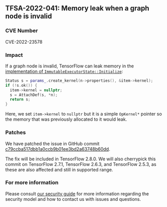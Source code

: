 ## TFSA-2022-041: Memory leak when a graph node is invalid

### CVE Number
CVE-2022-23578

### Impact
If a graph node is invalid, TensorFlow can leak memory in the [implementation of `ImmutableExecutorState::Initialize`](https://github.com/galeone/tensorflow/blob/a1320ec1eac186da1d03f033109191f715b2b130/tensorflow/core/common_runtime/immutable_executor_state.cc#L84-L262):

```cc
Status s = params_.create_kernel(n->properties(), &item->kernel);
if (!s.ok()) {
  item->kernel = nullptr;
  s = AttachDef(s, *n);
  return s;
}
```

Here, we set `item->kernel` to `nullptr` but it is a simple `OpKernel*` pointer so the memory that was previously allocated to it would leak.

### Patches
We have patched the issue in GitHub commit [c79ccba517dbb1a0ccb9b01ee3bd2a63748b60dd](https://github.com/galeone/tensorflow/commit/c79ccba517dbb1a0ccb9b01ee3bd2a63748b60dd).

The fix will be included in TensorFlow 2.8.0. We will also cherrypick this commit on TensorFlow 2.7.1, TensorFlow 2.6.3, and TensorFlow 2.5.3, as these are also affected and still in supported range.

### For more information
Please consult [our security guide](https://github.com/galeone/tensorflow/blob/master/SECURITY.md) for more information regarding the security model and how to contact us with issues and questions.
